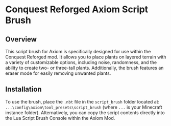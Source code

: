 # Conquest Reforged Axiom Script Brush

## Overview
This script brush for Axiom is specifically designed for use within the Conquest Reforged mod. It allows you to place plants on layered terrain with a variety of customizable options, including noise, randomness, and the ability to create two- or three-tall plants. Additionally, the brush features an eraser mode for easily removing unwanted plants.

## Installation
To use the brush, place the `.nbt` file in the `script_brush` folder located at:  
`...\config\axiom\tool_presets\script_brush` (where `...` is your Minecraft instance folder). Alternatively, you can copy the script contents directly into the Lua Script Brush Console within the Axiom Mod.
